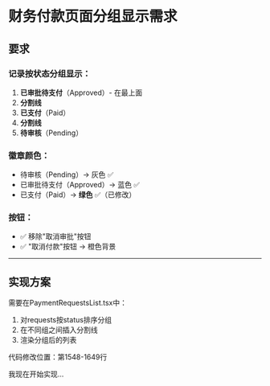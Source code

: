 # 财务付款页面分组显示需求

## 要求

### 记录按状态分组显示：
1. **已审批待支付**（Approved）- 在最上面
2. **分割线**
3. **已支付**（Paid）
4. **分割线**
5. **待审核**（Pending）

### 徽章颜色：
- 待审核（Pending）→ 灰色 ✅
- 已审批待支付（Approved）→ 蓝色 ✅
- 已支付（Paid）→ **绿色** ✅（已修改）

### 按钮：
- ✅ 移除"取消审批"按钮
- ✅ "取消付款"按钮 → 橙色背景

---

## 实现方案

需要在PaymentRequestsList.tsx中：

1. 对requests按status排序分组
2. 在不同组之间插入分割线
3. 渲染分组后的列表

代码修改位置：第1548-1649行

我现在开始实现...

